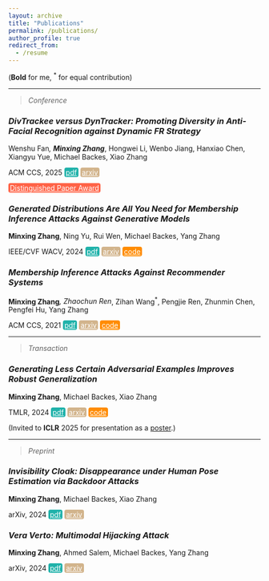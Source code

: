 ```yaml
---
layout: archive
title: "Publications"
permalink: /publications/
author_profile: true
redirect_from:
  - /resume
---
```


<style type="text/css" rel="stylesheet">
.btn--paper {
color: white;
background-color: lightseagreen;
padding: 1px 3px;
text-align: center;
border-radius: 4px;
a { TEXT-DECORATION:none }
}
.btn--arxiv {
color: white;
background-color: tan;
padding: 1px 3px;
text-align: center;
border-radius: 4px;
a { TEXT-DECORATION:none }
}
.btn--code {
color: white;
background-color: DARKORANGE;
padding: 1px 3px;
text-align: center;
border-radius: 4px;
a { TEXT-DECORATION:none }
}
.btn--award {
color: white;
background-color: TOMATO;
padding: 1px 3px;
text-align: center;
border-radius: 4px;
a { TEXT-DECORATION:none }
}
</style>

(**Bold** for me, <sup>*</sup> for equal contribution)

-------------------------------------

> *Conference*

### *DivTrackee versus DynTracker: Promoting Diversity in Anti-Facial Recognition against Dynamic FR Strategy*

Wenshu Fan<sup>*</sup>, **Minxing Zhang**<sup>*</sup>, Hongwei Li, Wenbo Jiang, Hanxiao Chen, Xiangyu Yue, Michael Backes, Xiao Zhang

ACM CCS, 2025
<a href="https://arxiv.org/pdf/2501.06533" class="btn--paper" target="_blank">pdf</a>
<a href="https://arxiv.org/abs/2501.06533" class="btn--arxiv" target="_blank">arxiv</a>

<a href="h[ttps://arxiv.org/abs/2501.06533](https://www.sigsac.org/ccs/CCS2025/awards/)" class="btn--award" target="_blank">Distinguished Paper Award</a>

### *Generated Distributions Are All You Need for Membership Inference Attacks Against Generative Models*

**Minxing Zhang**, Ning Yu, Rui Wen, Michael Backes, Yang Zhang

IEEE/CVF WACV, 2024
<a href="https://arxiv.org/pdf/2310.19410" class="btn--paper" target="_blank">pdf</a>
<a href="https://arxiv.org/abs/2310.19410" class="btn--arxiv" target="_blank">arxiv</a>
<a href="https://github.com/minxingzhang/MIAGM" class="btn--code" target="_blank">code</a>

### *Membership Inference Attacks Against Recommender Systems*

**Minxing Zhang**<sup>*</sup>, Zhaochun Ren<sup>*</sup>, Zihan Wang<sup>*</sup>, Pengjie Ren, Zhunmin Chen, Pengfei Hu, Yang Zhang

ACM CCS, 2021
<a href="https://arxiv.org/pdf/2109.08045" class="btn--paper" target="_blank">pdf</a>
<a href="https://arxiv.org/abs/2109.08045" class="btn--arxiv" target="_blank">arxiv</a>
<a href="https://github.com/minxingzhang/MIARS" class="btn--code" target="_blank">code</a>

-------------------------------------

> *Transaction*

### *Generating Less Certain Adversarial Examples Improves Robust Generalization*

**Minxing Zhang**, Michael Backes, Xiao Zhang

TMLR, 2024
<a href="https://arxiv.org/pdf/2310.04539" class="btn--paper" target="_blank">pdf</a>
<a href="https://arxiv.org/abs/2310.04539" class="btn--arxiv" target="_blank">arxiv</a>
<a href="https://github.com/TrustMLRG/AdvCertainty" class="btn--code" target="_blank">code</a>

(Invited to __ICLR__ 2025 for presentation as a <a href="https://iclr.cc/virtual/2025/poster/31455" target="_blank">poster</a>.)

-------------------------------------

> *Preprint*

### *Invisibility Cloak: Disappearance under Human Pose Estimation via Backdoor Attacks*

**Minxing Zhang**, Michael Backes, Xiao Zhang

arXiv, 2024
<a href="https://arxiv.org/pdf/2410.07670" class="btn--paper" target="_blank">pdf</a>
<a href="https://arxiv.org/abs/2410.07670" class="btn--arxiv" target="_blank">arxiv</a>

### *Vera Verto: Multimodal Hijacking Attack*

**Minxing Zhang**, Ahmed Salem, Michael Backes, Yang Zhang

arXiv, 2024
<a href="https://arxiv.org/pdf/2408.00129" class="btn--paper" target="_blank">pdf</a>
<a href="https://arxiv.org/abs/2408.00129" class="btn--arxiv" target="_blank">arxiv</a>
